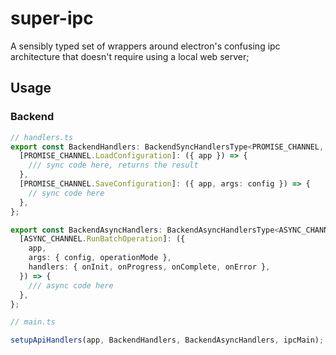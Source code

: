 # super-ipc

A sensibly typed set of wrappers around electron's confusing ipc
architecture that doesn't require using a local web server;

## Usage

### Backend

```ts
// handlers.ts
export const BackendHandlers: BackendSyncHandlersType<PROMISE_CHANNEL, BackendPromiseApi> = {
  [PROMISE_CHANNEL.LoadConfiguration]: ({ app }) => {
    /// sync code here, returns the result
  },
  [PROMISE_CHANNEL.SaveConfiguration]: ({ app, args: config }) => {
    // sync code here
  },
};

export const BackendAsyncHandlers: BackendAsyncHandlersType<ASYNC_CHANNEL, BackendAsyncApi> = {
  [ASYNC_CHANNEL.RunBatchOperation]: ({
    app,
    args: { config, operationMode },
    handlers: { onInit, onProgress, onComplete, onError },
  }) => {
    /// async code here
  },
};

// main.ts

setupApiHandlers(app, BackendHandlers, BackendAsyncHandlers, ipcMain);
```
